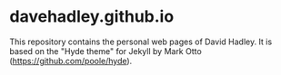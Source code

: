 # davehadley.github.io

This repository contains the personal web pages of David Hadley.
It is based on the "Hyde theme" for Jekyll by Mark Otto (https://github.com/poole/hyde).
